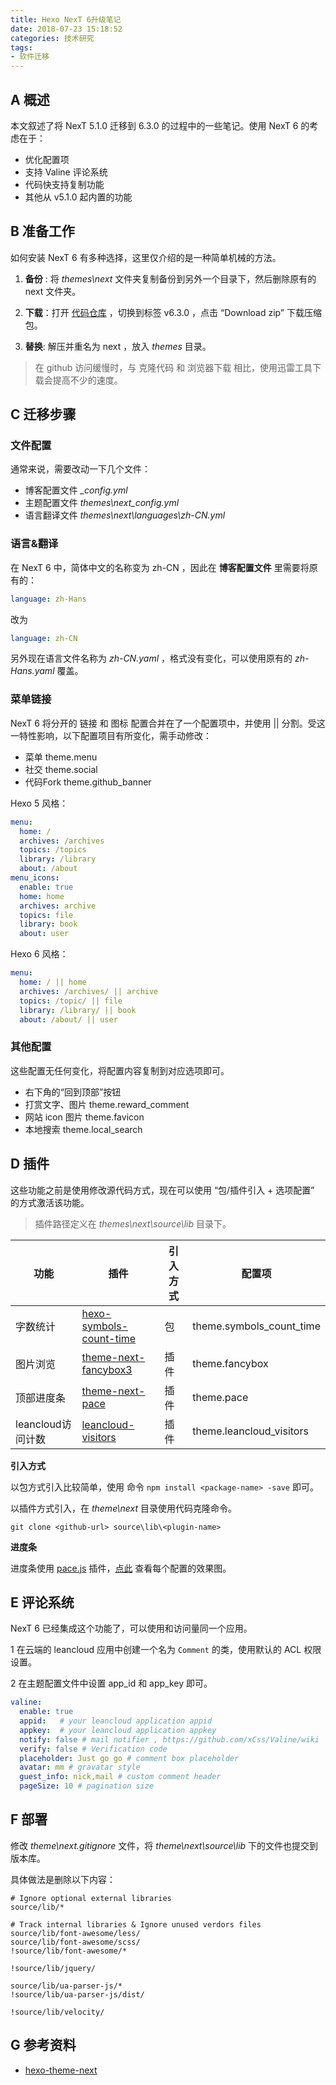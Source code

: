 ```yaml
---
title: Hexo NexT 6升级笔记
date: 2018-07-23 15:18:52
categories: 技术研究
tags:
- 软件迁移
---
```


## A 概述

本文叙述了将 NexT 5.1.0 迁移到 6.3.0 的过程中的一些笔记。使用 NexT 6 的考虑在于：

- 优化配置项
- 支持 Valine 评论系统
- 代码快支持复制功能
- 其他从 v5.1.0 起内置的功能

<!-- more -->

## B 准备工作

如何安装 NexT 6 有多种选择，这里仅介绍的是一种简单机械的方法。

1. **备份** : 将 *themes\next* 文件夹复制备份到另外一个目录下，然后删除原有的 next 文件夹。

2. **下载**：打开 [代码仓库](https://github.com/theme-next/hexo-theme-next) ，切换到标签 v6.3.0 ，点击 “Download zip” 下载压缩包。

3. **替换**: 解压并重名为 next ，放入 *themes* 目录。

> 在 github 访问缓慢时，与 克隆代码 和 浏览器下载 相比，使用迅雷工具下载会提高不少的速度。


## C 迁移步骤

### 文件配置

通常来说，需要改动一下几个文件：

- 博客配置文件 *_config.yml*
- 主题配置文件 *themes\next\_config.yml*
- 语言翻译文件 *themes\next\languages\zh-CN.yml*

### 语言&翻译

在 NexT 6 中，简体中文的名称变为 zh-CN ，因此在 **博客配置文件** 里需要将原有的：

```yaml
language: zh-Hans
```

改为

```yaml
language: zh-CN
```

另外现在语言文件名称为 *zh-CN.yaml* ，格式没有变化，可以使用原有的 *zh-Hans.yaml* 覆盖。

### 菜单链接

NexT 6 将分开的 链接 和 图标 配置合并在了一个配置项中，并使用 || 分割。受这一特性影响，以下配置项目有所变化，需手动修改：

- 菜单 theme.menu
- 社交 theme.social
- 代码Fork theme.github_banner

Hexo 5 风格：

```yaml
menu:
  home: /
  archives: /archives
  topics: /topics
  library: /library
  about: /about
menu_icons:
  enable: true
  home: home
  archives: archive
  topics: file
  library: book
  about: user
```

Hexo 6 风格：

```yaml
menu:
  home: / || home
  archives: /archives/ || archive
  topics: /topic/ || file
  library: /library/ || book
  about: /about/ || user
```

### 其他配置

这些配置无任何变化，将配置内容复制到对应选项即可。

- 右下角的“回到顶部”按钮
- 打赏文字、图片 theme.reward_comment
- 网站 icon 图片 theme.favicon
- 本地搜索 theme.local_search

## D 插件

这些功能之前是使用修改源代码方式，现在可以使用 “包/插件引入 + 选项配置” 的方式激活该功能。

> 插件路径定义在 *themes\next\source\lib* 目录下。

| 功能 | 插件 | 引入方式 | 配置项 |
| ------ | ------ | ------ | ------ |
| 字数统计 | [hexo-symbols-count-time](https://github.com/theme-next/hexo-symbols-count-time) | 包 | theme.symbols_count_time |
| 图片浏览 | [theme-next-fancybox3](https://github.com/theme-next/theme-next-fancybox3) | 插件 | theme.fancybox |
| 顶部进度条 | [theme-next-pace](https://github.com/theme-next/theme-next-pace) | 插件 | theme.pace |
| leancloud访问计数 | [leancloud-visitors](https://github.com/theme-next/hexo-leancloud-counter-security) | 插件 | theme.leancloud_visitors |

**引入方式**

以包方式引入比较简单，使用 命令 `npm install <package-name> -save` 即可。

以插件方式引入，在 *theme\next* 目录使用代码克隆命令。

```
git clone <github-url> source\lib\<plugin-name>
```

**进度条**

进度条使用 [pace.js](http://github.hubspot.com/pace/) 插件，[点此](http://github.hubspot.com/pace/docs/welcome/) 查看每个配置的效果图。

## E 评论系统

NexT 6 已经集成这个功能了，可以使用和访问量同一个应用。

1 在云端的 leancloud 应用中创建一个名为 `Comment` 的类，使用默认的 ACL 权限设置。

2 在主题配置文件中设置 app_id 和 app_key 即可。

```yaml
valine:
  enable: true
  appid:   # your leancloud application appid
  appkey:  # your leancloud application appkey
  notify: false # mail notifier , https://github.com/xCss/Valine/wiki
  verify: false # Verification code
  placeholder: Just go go # comment box placeholder
  avatar: mm # gravatar style
  guest_info: nick,mail # custom comment header
  pageSize: 10 # pagination size
```

## F 部署

修改 *theme\next\.gitignore* 文件，将 *theme\next\source\lib* 下的文件也提交到版本库。

具体做法是删除以下内容：

```
# Ignore optional external libraries
source/lib/*

# Track internal libraries & Ignore unused verdors files
source/lib/font-awesome/less/
source/lib/font-awesome/scss/
!source/lib/font-awesome/*

!source/lib/jquery/

source/lib/ua-parser-js/*
!source/lib/ua-parser-js/dist/

!source/lib/velocity/
```

## G 参考资料

- [hexo-theme-next](https://github.com/theme-next/hexo-theme-next)
